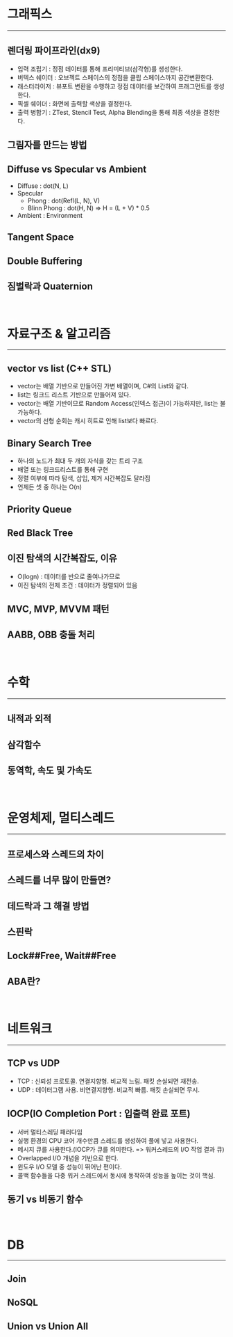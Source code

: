 # 그래픽스
---
 ## 렌더링 파이프라인(dx9)
   - 입력 조립기 : 정점 데이터를 통해 프리미티브(삼각형)를 생성한다.
   - 버텍스 쉐이더 : 오브젝트 스페이스의 정점을 클립 스페이스까지 공간변환한다.
   - 래스터라이저 : 뷰포트 변환을 수행하고 정점 데이터를 보간하여 프래그먼트를 생성한다.
   - 픽셀 쉐이더 : 화면에 출력할 색상을 결정한다.
   - 출력 병합기 : ZTest, Stencil Test, Alpha Blending을 통해 최종 색상을 결정한다.

 ## 그림자를 만드는 방법
 
 ## Diffuse vs Specular vs Ambient
   - Diffuse : dot(N, L)
   - Specular
     - Phong : dot(Refl(L, N), V)
     - Blinn Phong : dot(H, N) => H = (L + V) * 0.5
   - Ambient : Environment
 
 ## Tangent Space
 
 ## Double Buffering
 
 ## 짐벌락과 Quaternion

<br>


# 자료구조 & 알고리즘
---
 ## vector vs list (C++ STL)
  - vector는 배열 기반으로 만들어진 가변 배열이며, C#의 List와 같다.
  - list는 링크드 리스트 기반으로 만들어져 있다.
  - vector는 배열 기반이므로 Random Access(인덱스 접근)이 가능하지만, list는 불가능하다.
  - vector의 선형 순회는 캐시 히트로 인해 list보다 빠르다.
 
 ## Binary Search Tree
   - 하나의 노드가 최대 두 개의 자식을 갖는 트리 구조
   - 배열 또는 링크드리스트를 통해 구현
   - 정렬 여부에 따라 탐색, 삽입, 제거 시간복잡도 달라짐
   - 언제든 셋 중 하나는 O(n)
 
 ## Priority Queue
 
 ## Red Black Tree
 
 ## 이진 탐색의 시간복잡도, 이유
   - O(logn) : 데이터를 반으로 줄여나가므로
   - 이진 탐색의 전제 조건 : 데이터가 정렬되어 있음
   
 ## MVC, MVP, MVVM 패턴
 
 ## AABB, OBB 충돌 처리

<br>


# 수학
---
 ## 내적과 외적
 
 ## 삼각함수
 
 ## 동역학, 속도 및 가속도

<br>


# 운영체제, 멀티스레드
---
 ## 프로세스와 스레드의 차이
 
 ## 스레드를 너무 많이 만들면?
 
 ## 데드락과 그 해결 방법
 
 ## 스핀락
 
 ## Lock##Free, Wait##Free
 
 ## ABA란?

<br>


# 네트워크
---
 ## TCP vs UDP
  - TCP : 신뢰성 프로토콜. 연결지향형. 비교적 느림. 패킷 손실되면 재전송.
  - UDP : 데이터그램 사용. 비연결지향형. 비교적 빠름. 패킷 손실되면 무시.
 
 ## IOCP(IO Completion Port : 입출력 완료 포트)
  - 서버 멀티스레딩 패러다임
  - 실행 환경의 CPU 코어 개수만큼 스레드를 생성하여 풀에 넣고 사용한다.
  - 메시지 큐를 사용한다.(IOCP가 큐를 의미한다. => 워커스레드의 I/O 작업 결과 큐)
  - Overlapped I/O 개념을 기반으로 한다.
  - 윈도우 I/O 모델 중 성능이 뛰어난 편이다.
  - 콜백 함수들을 다중 워커 스레드에서 동시에 동작하여 성능을 높이는 것이 핵심.
 
 ## 동기 vs 비동기 함수

<br>


# DB
---
 ## Join
 
 ## NoSQL
 
 ## Union vs Union All